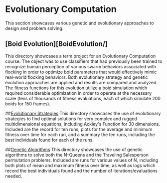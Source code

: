 # Evolutionary Computation
This section showcases various genetic and evolutionary approaches to design and problem solving. 

## [Boid Evolution][BoidEvolution/]
This directory showcases a term project for an Evolutionary Computation course. The object was to use classifiers that had previously been trained to recognize human perception of various swarm behaviors associated with flocking in order to optimize boid parameters that would effectively mimic real-world flocking behaviors. Both evolutionary strategy and genetic evolution approaches are applied and results are compared and analyzed. The fitness functions for this evolution utilize a boid simulation which required considerable optimization in order to operate at the necessary scale (tens of thousands of fitness evaluations, each of which simulate 200 boids for 150 frames).

##[Evolutionary Strategies](EvolutionaryStrategies/)
This directory showcases the use of evolutionary strategies to find optimal solutions for very complex and rugged multidimensional equations, including Ackley's Function for 30 dimensions. Included are the record for ten runs, plots for the average and minimum fitness over time for each run, and a summary the ten runs, including the best individuals found for each of the runs. 

##[Genetic Algorithms](GeneticAlgorithms/)
This directory showcases the use of genetic algorithms to solve both the N-Queens and the Traveling Salesperson permutation problems. Included are runs for various values of N, including both plots of mean and maximum fitness over time, as well as logs which record the best individuals found and the number of iterations/evaluations needed.
